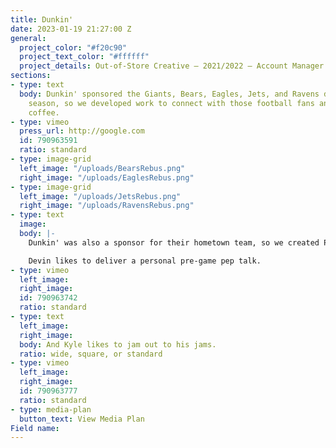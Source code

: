 ```yaml
---
title: Dunkin'
date: 2023-01-19 21:27:00 Z
general:
  project_color: "#f20c90"
  project_text_color: "#ffffff"
  project_details: Out-of-Store Creative – 2021/2022 – Account Manager
sections:
- type: text
  body: Dunkin' sponsored the Giants, Bears, Eagles, Jets, and Ravens during the 2021-22
    season, so we developed work to connect with those football fans and promote hot
    coffee.
- type: vimeo
  press_url: http://google.com
  id: 790963591
  ratio: standard
- type: image-grid
  left_image: "/uploads/BearsRebus.png"
  right_image: "/uploads/EaglesRebus.png"
- type: image-grid
  left_image: "/uploads/JetsRebus.png"
  right_image: "/uploads/RavensRebus.png"
- type: text
  image: 
  body: |-
    Dunkin' was also a sponsor for their hometown team, so we created Patriots-specific work with Devin McCourty and Kyle Van Noy. They both rely on a cup of Dunkin' to give them a boost on gameday. It's just as important as their gameday rituals, which they also have...

    Devin likes to deliver a personal pre-game pep talk.
- type: vimeo
  left_image: 
  right_image: 
  id: 790963742
  ratio: standard
- type: text
  left_image: 
  right_image: 
  body: And Kyle likes to jam out to his jams.
  ratio: wide, square, or standard
- type: vimeo
  left_image: 
  right_image: 
  id: 790963777
  ratio: standard
- type: media-plan
  button_text: View Media Plan
Field name: 
---
```


